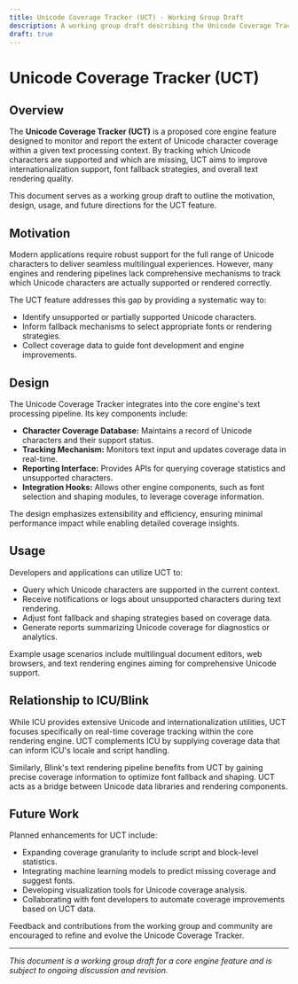 ```yaml
---
title: Unicode Coverage Tracker (UCT) - Working Group Draft
description: A working group draft describing the Unicode Coverage Tracker (UCT) feature for the core engine.
draft: true
---
```


# Unicode Coverage Tracker (UCT)

## Overview

The **Unicode Coverage Tracker (UCT)** is a proposed core engine feature designed to monitor and report the extent of Unicode character coverage within a given text processing context. By tracking which Unicode characters are supported and which are missing, UCT aims to improve internationalization support, font fallback strategies, and overall text rendering quality.

This document serves as a working group draft to outline the motivation, design, usage, and future directions for the UCT feature.

## Motivation

Modern applications require robust support for the full range of Unicode characters to deliver seamless multilingual experiences. However, many engines and rendering pipelines lack comprehensive mechanisms to track which Unicode characters are actually supported or rendered correctly.

The UCT feature addresses this gap by providing a systematic way to:

- Identify unsupported or partially supported Unicode characters.
- Inform fallback mechanisms to select appropriate fonts or rendering strategies.
- Collect coverage data to guide font development and engine improvements.

## Design

The Unicode Coverage Tracker integrates into the core engine's text processing pipeline. Its key components include:

- **Character Coverage Database:** Maintains a record of Unicode characters and their support status.
- **Tracking Mechanism:** Monitors text input and updates coverage data in real-time.
- **Reporting Interface:** Provides APIs for querying coverage statistics and unsupported characters.
- **Integration Hooks:** Allows other engine components, such as font selection and shaping modules, to leverage coverage information.

The design emphasizes extensibility and efficiency, ensuring minimal performance impact while enabling detailed coverage insights.

## Usage

Developers and applications can utilize UCT to:

- Query which Unicode characters are supported in the current context.
- Receive notifications or logs about unsupported characters during text rendering.
- Adjust font fallback and shaping strategies based on coverage data.
- Generate reports summarizing Unicode coverage for diagnostics or analytics.

Example usage scenarios include multilingual document editors, web browsers, and text rendering engines aiming for comprehensive Unicode support.

## Relationship to ICU/Blink

While ICU provides extensive Unicode and internationalization utilities, UCT focuses specifically on real-time coverage tracking within the core rendering engine. UCT complements ICU by supplying coverage data that can inform ICU's locale and script handling.

Similarly, Blink's text rendering pipeline benefits from UCT by gaining precise coverage information to optimize font fallback and shaping. UCT acts as a bridge between Unicode data libraries and rendering components.

## Future Work

Planned enhancements for UCT include:

- Expanding coverage granularity to include script and block-level statistics.
- Integrating machine learning models to predict missing coverage and suggest fonts.
- Developing visualization tools for Unicode coverage analysis.
- Collaborating with font developers to automate coverage improvements based on UCT data.

Feedback and contributions from the working group and community are encouraged to refine and evolve the Unicode Coverage Tracker.

---

_This document is a working group draft for a core engine feature and is subject to ongoing discussion and revision._
